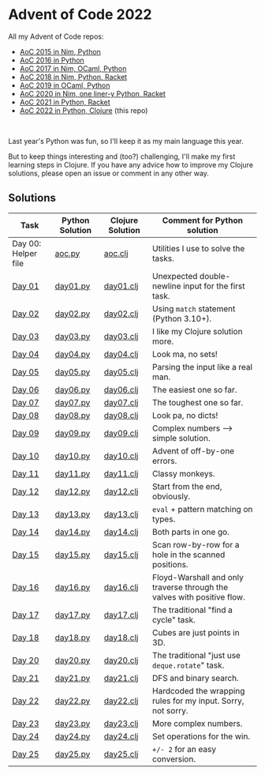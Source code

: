 # Advent of Code 2022

All my Advent of Code repos:

* [AoC 2015 in Nim, Python](https://github.com/narimiran/advent_of_code_2015)
* [AoC 2016 in Python](https://github.com/narimiran/advent_of_code_2016)
* [AoC 2017 in Nim, OCaml, Python](https://github.com/narimiran/AdventOfCode2017)
* [AoC 2018 in Nim, Python, Racket](https://github.com/narimiran/AdventOfCode2018)
* [AoC 2019 in OCaml, Python](https://github.com/narimiran/AdventOfCode2019)
* [AoC 2020 in Nim, one liner-y Python, Racket](https://github.com/narimiran/AdventOfCode2020)
* [AoC 2021 in Python, Racket](https://github.com/narimiran/AdventOfCode2021)
* [AoC 2022 in Python, Clojure](https://github.com/narimiran/AdventOfCode2022) (this repo)


&nbsp;

Last year's Python was fun, so I'll keep it as my main language this year.

But to keep things interesting and (too?) challenging, I'll make my first learning steps in Clojure.
If you have any advice how to improve my Clojure solutions, please open an issue or comment in any other way.



## Solutions


Task                                          | Python Solution             | Clojure Solution               | Comment for Python solution
---                                           | ---                         | ---                            | ---
Day 00: Helper file                           | [aoc.py](python/aoc.py)     | [aoc.clj](clojure/aoc.clj)     | Utilities I use to solve the tasks.
[Day 01](http://adventofcode.com/2022/day/1)  | [day01.py](python/day01.py) | [day01.clj](clojure/day01.clj) | Unexpected double-newline input for the first task.
[Day 02](http://adventofcode.com/2022/day/2)  | [day02.py](python/day02.py) | [day02.clj](clojure/day02.clj) | Using `match` statement (Python 3.10+).
[Day 03](http://adventofcode.com/2022/day/3)  | [day03.py](python/day03.py) | [day03.clj](clojure/day03.clj) | I like my Clojure solution more.
[Day 04](http://adventofcode.com/2022/day/4)  | [day04.py](python/day04.py) | [day04.clj](clojure/day04.clj) | Look ma, no sets!
[Day 05](http://adventofcode.com/2022/day/5)  | [day05.py](python/day05.py) | [day05.clj](clojure/day05.clj) | Parsing the input like a real man.
[Day 06](http://adventofcode.com/2022/day/6)  | [day06.py](python/day06.py) | [day06.clj](clojure/day06.clj) | The easiest one so far.
[Day 07](http://adventofcode.com/2022/day/7)  | [day07.py](python/day07.py) | [day07.clj](clojure/day07.clj) | The toughest one so far.
[Day 08](http://adventofcode.com/2022/day/8)  | [day08.py](python/day08.py) | [day08.clj](clojure/day08.clj) | Look pa, no dicts!
[Day 09](http://adventofcode.com/2022/day/9)  | [day09.py](python/day09.py) | [day09.clj](clojure/day09.clj) | Complex numbers --> simple solution.
[Day 10](http://adventofcode.com/2022/day/10) | [day10.py](python/day10.py) | [day10.clj](clojure/day10.clj) | Advent of off-by-one errors.
[Day 11](http://adventofcode.com/2022/day/11) | [day11.py](python/day11.py) | [day11.clj](clojure/day11.clj) | Classy monkeys.
[Day 12](http://adventofcode.com/2022/day/12) | [day12.py](python/day12.py) | [day12.clj](clojure/day12.clj) | Start from the end, obviously.
[Day 13](http://adventofcode.com/2022/day/13) | [day13.py](python/day13.py) | [day13.clj](clojure/day13.clj) | `eval` + pattern matching on types.
[Day 14](http://adventofcode.com/2022/day/14) | [day14.py](python/day14.py) | [day14.clj](clojure/day14.clj) | Both parts in one go.
[Day 15](http://adventofcode.com/2022/day/15) | [day15.py](python/day15.py) | [day15.clj](clojure/day15.clj) | Scan row-by-row for a hole in the scanned positions.
[Day 16](http://adventofcode.com/2022/day/16) | [day16.py](python/day16.py) | [day16.clj](clojure/day16.clj) | Floyd-Warshall and only traverse through the valves with positive flow.
[Day 17](http://adventofcode.com/2022/day/17) | [day17.py](python/day17.py) | [day17.clj](clojure/day17.clj) | The traditional "find a cycle" task.
[Day 18](http://adventofcode.com/2022/day/18) | [day18.py](python/day18.py) | [day18.clj](clojure/day18.clj) | Cubes are just points in 3D.
[Day 20](http://adventofcode.com/2022/day/20) | [day20.py](python/day20.py) | [day20.clj](clojure/day20.clj) | The traditional "just use `deque.rotate`" task.
[Day 21](http://adventofcode.com/2022/day/21) | [day21.py](python/day21.py) | [day21.clj](clojure/day21.clj) | DFS and binary search.
[Day 22](http://adventofcode.com/2022/day/22) | [day22.py](python/day22.py) | [day22.clj](clojure/day22.clj) | Hardcoded the wrapping rules for my input. Sorry, not sorry.
[Day 23](http://adventofcode.com/2022/day/23) | [day23.py](python/day23.py) | [day23.clj](clojure/day23.clj) | More complex numbers.
[Day 24](http://adventofcode.com/2022/day/24) | [day24.py](python/day24.py) | [day24.clj](clojure/day24.clj) | Set operations for the win.
[Day 25](http://adventofcode.com/2022/day/25) | [day25.py](python/day25.py) | [day25.clj](clojure/day25.clj) | `+/- 2` for an easy conversion.

<!-- [Day 19](http://adventofcode.com/2022/day/19) | [day19.py](python/day19.py) | [day19.clj](clojure/day19.clj) | -->
